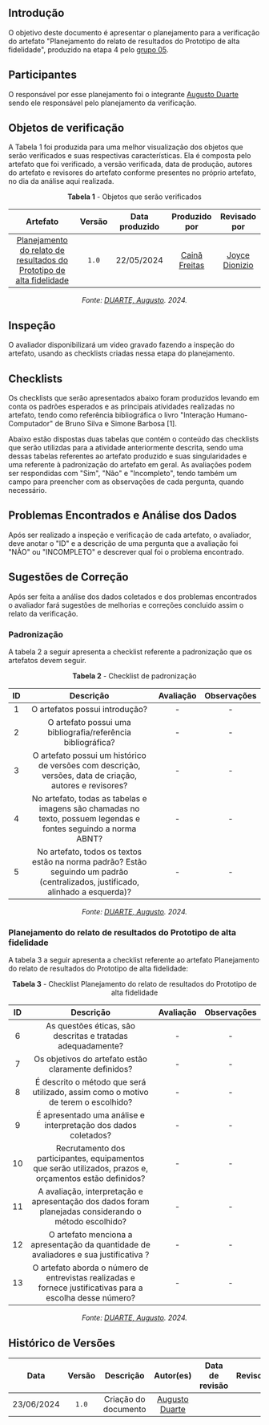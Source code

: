 ## Introdução

O objetivo deste documento é apresentar o planejamento para a verificação do artefato "Planejamento do relato de resultados do Prototipo de alta fidelidade", produzido na etapa 4 pelo [grupo 05](https://interacao-humano-computador.github.io/2024.1-Prefeitura-Lagoa-da-Prata/).

## Participantes

O responsável por esse planejamento foi o integrante [Augusto Duarte](https://github.com/Augcamp) sendo ele responsável pelo planejamento da verificação.

## Objetos de verificação
A Tabela 1 foi produzida para uma melhor visualização dos objetos que serão verificados e suas respectivas características. Ela é composta pelo artefato que foi verificado, a versão verificada, data de produção, autores do artefato e revisores do artefato conforme presentes no próprio artefato, no dia da análise aqui realizada.

<center>

**Tabela 1** - Objetos que serão verificados

|                                                                       Artefato                                                                                                                                          | Versão | Data produzido |                                                                                            Produzido por                                                                                             |                                               Revisado por                                                |
| :---------------------------------------------------------------------------------------------------------------------------------------------------------------------------------------------------------------------: | :----: | :------------: | :--------------------------------------------------------------------------------------------------------------------------------------------------------------------------------------------------: | :-------------------------------------------------------------------------------------------------------: |
|[Planejamento do relato de resultados do Prototipo de alta fidelidade](https://interacao-humano-computador.github.io/2024.1-Prefeitura-Lagoa-da-Prata/design/Nivel_3/pl_relato_resultados/)                              | `1.0`  |   22/05/2024   |                                                                           [Cainã Freitas](https://github.com/freitasc)                                                                               |                              [Joyce Dionizio](https://github.com/joycejdm)                                |

*Fonte: [DUARTE, Augusto](https://github.com/Augcamp). 2024.*</center>


## Inspeção

O avaliador disponibilizará um video gravado fazendo a inspeção do artefato, usando as checklists criadas nessa etapa do planejamento.

## Checklists

Os checklists que serão apresentados abaixo foram produzidos levando em conta os padrões esperados e as principais atividades realizadas no artefato, tendo como referência bibliográfica o livro "Interação Humano-Computador" de Bruno Silva e Simone Barbosa [1].

Abaixo estão dispostas duas tabelas que contém o conteúdo das checklists que serão utilizdas para a atividade anteriormente descrita, sendo uma dessas tabelas referentes ao artefato produzido e suas singularidades e uma referente à padronização do artefato em geral. As avaliações podem ser respondidas com "Sim", "Não" e "Incompleto", tendo também um campo para preencher com as observações de cada pergunta, quando necessário.

## Problemas Encontrados e Análise dos Dados
Após ser realizado a inspeção e verificação de cada artefato, o avaliador, deve anotar o "ID" e a descrição de uma pergunta que a avaliação foi "NÃO" ou "INCOMPLETO" e descrever qual foi o problema encontrado.

## Sugestões de Correção
Após ser feita a análise dos dados coletados e dos problemas encontrados o avaliador fará sugestões de melhorias e correções concluido assim o relato da verificação.


### Padronização
A tabela 2 a seguir apresenta a checklist referente a padronização que os artefatos devem seguir.

<center>

**Tabela 2** - Checklist de padronização

| ID  |                                                              Descrição                                                          | Avaliação | Observações |
| :-: | :-----------------------------------------------------------------------------------------------------------------------------: | :-------: | :---------: |
|  1  |                                                   O artefatos possui introdução?                                                |     -     |      -      |
|  2  |                                   O artefato possui uma bibliografia/referência bibliográfica?                                  |     -     |      -      |
|  3  |              O artefato possui um histórico de versões com descrição, versões, data de criação, autores e revisores?            |     -     |      -      |
|  4  |         No artefato, todas as tabelas e imagens são chamadas no texto, possuem legendas e fontes seguindo a norma ABNT?         |     -     |      -      |
|  5  | No artefato, todos os textos estão na norma padrão? Estão seguindo um padrão (centralizados, justificado, alinhado a esquerda)? |     -     |      -      |

*Fonte: [DUARTE, Augusto](https://github.com/Augcamp). 2024.*</center>


### Planejamento do relato de resultados do Prototipo de alta fidelidade

A tabela 3 a seguir apresenta a checklist referente ao artefato Planejamento do relato de resultados do Prototipo de alta fidelidade:
<center>

**Tabela 3** - Checklist Planejamento do relato de resultados do Prototipo de alta fidelidade 

| ID  |                                                 Descrição                                                  | Avaliação | Observações |
| :-: | :--------------------------------------------------------------------------------------------------------: | :-------: | :---------: |
|  6  |                    As questões éticas, são descritas e tratadas adequadamente?                             |     -     |      -      |
|  7  |                    Os objetivos do artefato estão claramente definidos?                                    |     -     |      -      |
|  8  |      É descrito o método que será utilizado, assim como o motivo de terem o escolhido?                     |     -     |      -      |
|  9  |              É apresentado uma análise e interpretação dos dados coletados?                                |     -     |      -      |
| 10  | Recrutamento dos participantes, equipamentos que serão utilizados, prazos e, orçamentos estão definidos?   |     -     |      -      |
| 11  | A avaliação, interpretação e apresentação dos dados foram planejadas considerando o método escolhido?      |     -     |      -      |
| 12  | O artefato menciona a apresentação da quantidade de avaliadores e sua justificativa ?                      |     -     |      -      |
| 13  | O artefato aborda o número de entrevistas realizadas e fornece justificativas para a escolha desse número? |     -     |      -      |



*Fonte: [DUARTE, Augusto](https://github.com/Augcamp). 2024.*</center>


## Histórico de Versões

|    Data    | Versão |             Descrição              |                  Autor(es)                  | Data de revisão |                  Revisor(es)                  |
| :--------: | :----: | :--------------------------------: | :-----------------------------------------: | :-------------: | :-------------------------------------------: |
| 23/06/2024 | `1.0`  |        Criação do documento        | [Augusto Duarte](https://github.com/Augcamp)|                 |                                               |

